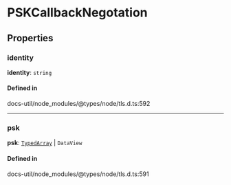 # PSKCallbackNegotation

## Properties

### identity

 **identity**: `string`

#### Defined in

docs-util/node_modules/@types/node/tls.d.ts:592

___

### psk

 **psk**: [`TypedArray`](../types/TypedArray.md) \| `DataView`

#### Defined in

docs-util/node_modules/@types/node/tls.d.ts:591

